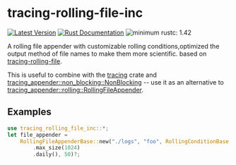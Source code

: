 # tracing-rolling-file-inc
[![Latest Version](https://img.shields.io/crates/v/tracing-rolling-file-inc.svg)](https://crates.io/crates/tracing-rolling-file-inc)
[![Rust Documentation](https://img.shields.io/badge/api-rustdoc-blue.svg)](https://docs.rs/tracing-rolling-file-inc)
![minimum rustc: 1.42](https://img.shields.io/badge/minimum%20rustc-1.42-yellowgreen?logo=rust&style=flat-square)

A rolling file appender with customizable rolling conditions,optimized the output method of file names to make them more scientific.
based on [tracing-rolling-file](https://github.com/cavivie/tracing-rolling-file).


This is useful to combine with the [tracing](https://crates.io/crates/tracing) crate and
[tracing_appender::non_blocking::NonBlocking](https://docs.rs/tracing-appender/latest/tracing_appender/non_blocking/index.html) -- use it
as an alternative to [tracing_appender::rolling::RollingFileAppender](https://docs.rs/tracing-appender/latest/tracing_appender/rolling/struct.RollingFileAppender.html).

## Examples

```rust
use tracing_rolling_file_inc::*;
let file_appender =
    RollingFileAppenderBase::new("./logs", "foo", RollingConditionBase::new()
        .max_size(1024)
        .daily(), 50)?;
```
